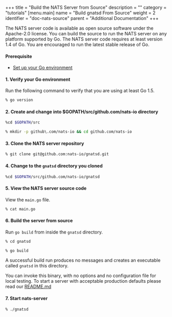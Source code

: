 +++
title = "Build the NATS Server from Source"
description = ""
category = "tutorials"
[menu.main]
  name = "Build gnatsd From Source"
  weight = 2
  identifier = "doc-nats-source"
  parent = "Additional Documentation"
+++

The NATS server code is available as open source software under the Apache-2.0 license. You can build the source to run the NATS server on any platform supported by Go. The NATS server code requires at least version 1.4 of Go. You are encouraged to run the latest stable release of Go.

#### Prerequisite

- [Set up your Go environment](/documentation/tutorials/go-install/)

#### 1. Verify your Go environment

Run the following command to verify that you are using at least Go 1.5.

```sh
% go version
```

#### 2. Create and change into $GOPATH/src/github.com/nats-io directory

```sh
%cd $GOPATH/src

% mkdir -p github\.com/nats-io && cd github.com/nats-io
```

#### 3. Clone the NATS server repository

```sh
% git clone git@github.com:nats-io/gnatsd.git
```

#### 4. Change to the `gnatsd` directory you cloned

```sh
%cd $GOPATH/src/github.com/nats-io/gnatsd
```

#### 5. View the NATS server source code

View the `main.go`  file.

```sh
% cat main.go
```

#### 6. Build the server from source

Run `go build` from inside the `gnatsd` directory.

```sh
% cd gnatsd

% go build
```

A successful build run produces no messages and creates an executable called `gnatsd` in this directory.

You can invoke this binary, with no options and no configuration file for local testing. To start a server with acceptable production defaults please read our [README.md](https://github.com/nats-io/gnatsd#command-line-arguments)

#### 7. Start nats-server

```sh
% ./gnatsd
```
